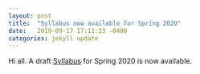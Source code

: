 ```yaml
---
layout: post
title:  "Syllabus now available for Spring 2020"
date:   2019-09-17 17:11:23 -0400
categories: jekyll update
---
```

Hi all. A draft [Syllabus][syllabus] for Spring 2020 is now available.

[syllabus]: /syllabus/

